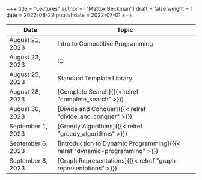 +++
title = "Lectures"
author = ["Mattox Beckman"]
draft = false
weight = 1
date = 2022-08-22
publishdate = 2022-07-01
+++

| Date              | Topic                                                                       |
|-------------------|-----------------------------------------------------------------------------|
| August 21, 2023   | Intro to Competitive Programming                                            |
| August 23, 2023   | IO                                                                          |
| August 25, 2023   | Standard Template Library                                                   |
| August 28, 2023   | [Complete Search]({{< relref "complete_search" >}})                         |
| August 30, 2023   | [Divide and Conquer]({{< relref "divide_and_conquer" >}})                   |
| September 1, 2023 | [Greedy Algorithms]({{< relref "greedy_algorithms" >}})                     |
| September 6, 2023 | [Introduction to Dynamic Programming]({{< relref "dynamic-programming" >}}) |
| September 8, 2023 | [Graph Representations]({{< relref "graph-representations" >}})             |
